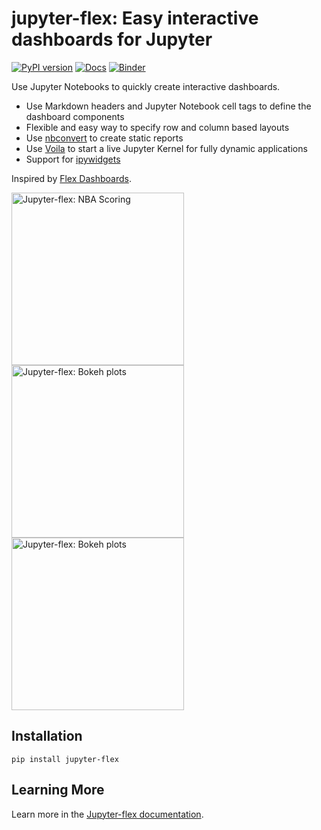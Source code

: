 # jupyter-flex: Easy interactive dashboards for Jupyter

[![PyPI version](https://badge.fury.io/py/jupyter-flex.svg)](https://pypi.org/project/jupyter-flex/)
[![Docs](https://api.netlify.com/api/v1/badges/cba69018-b4a3-4015-9b9c-7f936304afa2/deploy-status)](https://jupyter-flex.extrapolations.dev/)
[![Binder](https://mybinder.org/badge_logo.svg)](https://mybinder.org/v2/gh/danielfrg/jupyter-flex/0.4.0)

Use Jupyter Notebooks to quickly create interactive dashboards.

- Use Markdown headers and Jupyter Notebook cell tags to define the dashboard components
- Flexible and easy way to specify row and column based layouts
- Use [nbconvert](https://nbconvert.readthedocs.io/en/latest/) to create static reports
- Use [Voila](https://github.com/voila-dashboards/voila) to start a live Jupyter Kernel for fully dynamic applications
- Support for [ipywidgets](https://ipywidgets.readthedocs.io/en/latest/)

Inspired by [Flex Dashboards](https://rmarkdown.rstudio.com/flexdashboard/).

<a href="https://jupyter-flex.extrapolations.dev/examples/nba-scoring.html"><img src="https://jupyter-flex.extrapolations.dev/assets/img/nba-scoring.png" alt="Jupyter-flex: NBA Scoring" width=276></a>
<a href="https://jupyter-flex.extrapolations.dev/examples/bokeh-plots.html"><img src="https://jupyter-flex.extrapolations.dev/assets/img/bokeh-plots.png" alt="Jupyter-flex: Bokeh plots"  width=276></a>
<a href="https://mybinder.org/v2/gh/danielfrg/jupyter-flex/0.4.0?urlpath=%2Fvoila%2Frender%2Fexamples%2Fmovie-explorer.ipynb"><img src="https://jupyter-flex.extrapolations.dev/assets/img/movie-explorer.png" alt="Jupyter-flex: Bokeh plots"  width=276></a>

## Installation

```
pip install jupyter-flex
```

## Learning More

Learn more in the [Jupyter-flex documentation](https://jupyter-flex.extrapolations.dev).
